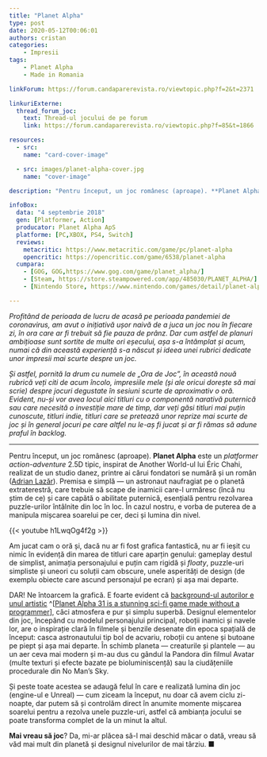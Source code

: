 ```yaml
---
title: "Planet Alpha"
type: post
date: 2020-05-12T00:06:01
authors: cristan
categories:
    - Impresii
tags:
    - Planet Alpha
    - Made in Romania

linkForum: https://forum.candaparerevista.ro/viewtopic.php?f=2&t=2371

linkuriExterne: 
  thread_forum_joc:
    text: Thread-ul jocului de pe forum
    link: https://forum.candaparerevista.ro/viewtopic.php?f=85&t=1866

resources:
  - src: 
    name: "card-cover-image"

  - src: images/planet-alpha-cover.jpg
    name: "cover-image"

description: "Pentru început, un joc românesc (aproape). **Planet Alpha** este un _platformer action-adventure_ 2.5D tipic, inspirat de Another World-ul lui Éric Chahi, realizat de un studio danez, printre ai cărui fondatori se numără și un român (Adrian Lazăr). Premisa e simplă — un astronaut naufragiat pe o planetă extraterestră, care trebuie să scape de inamicii care-l urmăresc (încă nu știm de ce) și care capătă o abilitate puternică, esențială pentru rezolvarea puzzle-urilor întâlnite din loc în loc. În cazul nostru, e vorba de puterea de a manipula mișcarea soarelui pe cer, deci și lumina din nivel."

infoBox:
  data: "4 septembrie 2018"
  gen: [Platformer, Action]
  producator: Planet Alpha ApS
  platforme: [PC,XBOX, PS4, Switch]
  reviews:
    metacritic: https://www.metacritic.com/game/pc/planet-alpha
    opencritic: https://opencritic.com/game/6538/planet-alpha
  cumpara:
    - [GOG, GOG,https://www.gog.com/game/planet_alpha/]
    - [Steam, https://store.steampowered.com/app/485030/PLANET_ALPHA/]
    - [Nintendo Store, https://www.nintendo.com/games/detail/planet-alpha-switch/]

---
```


_Profitând de perioada de lucru de acasă pe perioada pandemiei de coronavirus, am avut o inițiativă ușor naivă de a juca un joc nou în fiecare zi, în ora care ar fi trebuit să fie pauza de prânz. Dar cum astfel de planuri ambițioase sunt sortite de multe ori eșecului, așa s-a întâmplat și acum, numai că din această experiență s-a născut și ideea unei rubrici dedicate unor impresii mai scurte despre un joc._ 

_Și astfel, pornită la drum cu numele de „Ora de Joc”, în această nouă rubrică veți citi de acum încolo, impresiile mele (și ale oricui dorește să mai scrie) despre jocuri degustate în sesiuni scurte de aproximativ o oră. Evident, nu-și vor avea locul aici titluri cu o componentă narativă puternică sau care necesită o investiție mare de timp, dar veți găsi titluri mai puțin cunoscute, titluri indie, titluri care se pretează unor reprize mai scurte de joc și în general jocuri pe care altfel nu le-aș fi jucat și ar fi rămas să adune praful în backlog._ 

---

Pentru început, un joc românesc (aproape). **Planet Alpha** este un _platformer action-adventure_ 2.5D tipic, inspirat de Another World-ul lui Éric Chahi, realizat de un studio danez, printre ai cărui fondatori se numără și un român ([Adrian Lazăr](https://twitter.com/adrianlazar3d)). Premisa e simplă — un astronaut naufragiat pe o planetă extraterestră, care trebuie să scape de inamicii care-l urmăresc (încă nu știm de ce) și care capătă o abilitate puternică, esențială pentru rezolvarea puzzle-urilor întâlnite din loc în loc. În cazul nostru, e vorba de puterea de a manipula mișcarea soarelui pe cer, deci și lumina din nivel.

{{< youtube h1LwqOg4f2g >}}

Am jucat cam o oră și, dacă nu ar fi fost grafica fantastică, nu ar fi ieșit cu nimic în evidență din marea de titluri care aparțin genului: gameplay destul de simplist, animația personajului e puțin cam rigidă și _floaty_, puzzle-uri simpliste și uneori cu soluții cam obscure, unele asperități de design (de exemplu obiecte care ascund personajul pe ecran) și așa mai departe.

DAR! Ne întoarcem la grafică. E foarte evident că [background-ul autorilor e unul artistic](https://www.theverge.com/2016/3/15/11236316/planet-alpha-31-preview-trailer-gdc-2016-another-world) ^[[Planet Alpha 31 is a stunning sci-fi game made without a programmer](https://www.theverge.com/2016/3/15/11236316/planet-alpha-31-preview-trailer-gdc-2016-another-world)], căci atmosfera e pur și simplu superbă. Designul elementelor din joc, începând cu modelul personajului principal, roboții inamici și navele lor, are o inspirație clară în filmele și benzile desenate din epoca spațială de început: casca astronautului tip bol de acvariu, roboții cu antene și butoane pe piept și așa mai departe. În schimb planeta — creaturile și plantele — au un aer ceva mai modern și m-au dus cu gândul la Pandora din filmul Avatar (multe texturi și efecte bazate pe bioluminiscență) sau la ciudățeniile procedurale din No Man’s Sky.

Și peste toate acestea se adaugă felul în care e realizată lumina din joc (engine-ul e Unreal) — cum ziceam la început, nu doar că avem ciclu zi-noapte, dar putem să și controlăm direct în anumite momente mișcarea soarelui pentru a rezolva unele puzzle-uri, astfel că ambianța jocului se poate transforma complet de la un minut la altul. 

**Mai vreau să joc**? Da, mi-ar plăcea să-l mai deschid măcar o dată, vreau să văd mai mult din planetă și designul nivelurilor de mai târziu. ■
